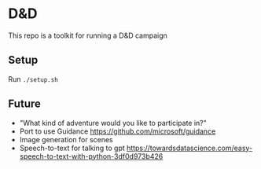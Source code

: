 # D&D

This repo is a toolkit for running a D&D campaign

## Setup

Run `./setup.sh`

## Future

-   "What kind of adventure would you like to participate in?"
-   Port to use Guidance https://github.com/microsoft/guidance
-   Image generation for scenes
-   Speech-to-text for talking to gpt https://towardsdatascience.com/easy-speech-to-text-with-python-3df0d973b426
